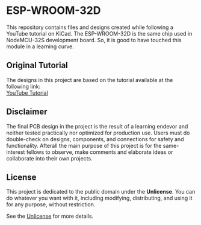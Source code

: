 # ESP-WROOM-32D

This repository contains files and designs created while following a YouTube tutorial on KiCad. 
The ESP-WROOM-32D is the same chip used in NodeMCU-32S development board. 
So, it is good to have touched this module in a learning curve.

## Original Tutorial

The designs in this project are based on the tutorial available at the following link: </br>
<a align="center" href="https://www.youtube.com/watch?v=b-7bMl6fJio"> YouTube Tutorial </a>

## Disclaimer

The final PCB design in the project is the result of a learning endevor and neither tested practically nor optimized for production use.
Users must do double-check on designs, components, and connections for safety and functionality.
Afterall the main  purpose of this project is for the same-interest fellows to observe, make comments and elaborate ideas or collaborate into their own projects. 

## License

This project is dedicated to the public domain under the **Unlicense**. You can do whatever you want with it, including modifying, distributing, and using it for any purpose, without restriction. 

See the [Unlicense](http://unlicense.org/) for more details.


